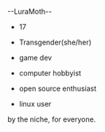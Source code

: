 --LuraMoth--

- 17
- Transgender(she/her)

- game dev
- computer hobbyist
- open source enthusiast
- linux user

by the niche, for everyone.
